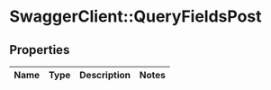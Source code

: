 # SwaggerClient::QueryFieldsPost

## Properties
Name | Type | Description | Notes
------------ | ------------- | ------------- | -------------



